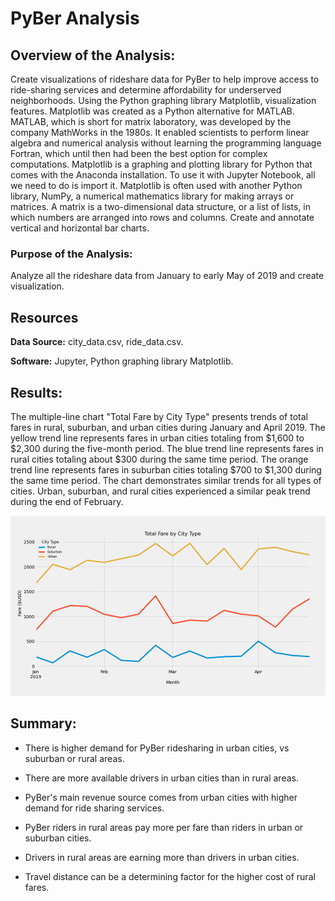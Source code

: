 # PyBer Analysis

## Overview of the Analysis:

Create visualizations of rideshare data for PyBer to help improve access to ride-sharing services and determine affordability for underserved neighborhoods.
Using the Python graphing library Matplotlib, visualization features. Matplotlib was created as a Python alternative for MATLAB. MATLAB, which is short for matrix laboratory, was developed by the company MathWorks in the 1980s. It enabled scientists to perform linear algebra and numerical analysis without learning the programming language Fortran, which until then had been the best option for complex computations. Matplotlib is a graphing and plotting library for Python that comes with the Anaconda installation. To use it with Jupyter Notebook, all we need to do is import it. Matplotlib is often used with another Python library, NumPy, a numerical mathematics library for making arrays or matrices. A matrix is a two-dimensional data structure, or a list of lists, in which numbers are arranged into rows and columns. Create and annotate vertical and horizontal bar charts.
 
### Purpose of the Analysis:

Analyze all the rideshare data from January to early May of 2019 and create visualization.

## Resources

**Data Source:** city_data.csv, ride_data.csv.

**Software:** Jupyter, Python graphing library Matplotlib.

## Results:

The multiple-line chart "Total Fare by City Type" presents trends of total fares in rural, suburban, and urban cities during January and April 2019. The yellow trend line represents fares in urban cities totaling from $1,600 to $2,300 during the five-month period. The blue trend line represents fares in rural cities totaling about $300 during the same time period. The orange trend line represents fares in suburban cities totaling $700 to $1,300 during the same time period. The chart demonstrates similar trends for all types of cities. Urban, suburban, and rural cities experienced a similar peak trend during the end of February.

![PyeBer_fare_summary](analysis/PyBer_fare_summary.png)	

## Summary:

- There is higher demand for PyBer ridesharing in urban cities, vs suburban or rural areas.

- There are more available drivers in urban cities than in rural areas.

- PyBer's main revenue source comes from urban cities with higher demand for ride sharing services.

- PyBer riders in rural areas pay more per fare than riders in urban or suburban cities. 

- Drivers in rural areas are earning more than drivers in urban cities. 

- Travel distance can be a determining factor for the higher cost of rural fares.

